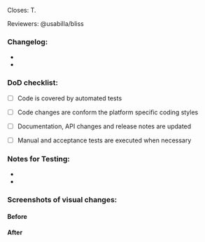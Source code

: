 Closes: T.

Reviewers: @usabilla/bliss

### Changelog:
- 
- 

### DoD checklist:
- [ ] Code is covered by automated tests
- [ ] Code changes are conform the platform specific coding styles
- [ ] Documentation, API changes and release notes are updated
- [ ] Manual and acceptance tests are executed when necessary


### Notes for Testing:
- 
- 

### Screenshots of visual changes:
#### Before



#### After
